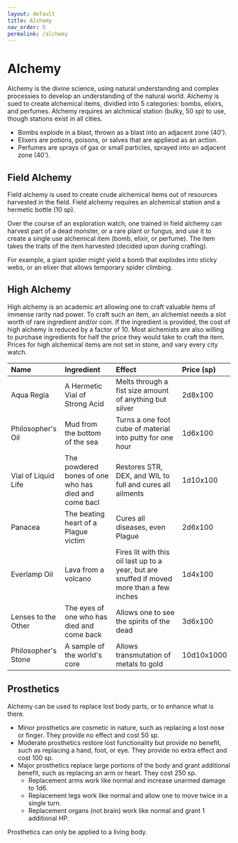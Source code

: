 ```yaml
---
layout: default
title: Alchemy
nav_order: 5
permalink: /alchemy
---
```


# Alchemy
Alchemy is the divine science, using natural understanding and complex processies to develop an understanding of the natural world. Alchemy is sued to create alchemical items, dividied into 5 categories: bombs, elixirs, and perfumes. Alchemy requires an alchmical station (bulky, 50 sp) to use, though stations exist in all cities.

- Bombs explode in a blast, thrown as a blast into an adjacent zone (40').
- Elixers are potions, poisons, or salves that are applieod as an action.
- Perfumes are sprays of gas or small particles, sprayed into an adjacent zone (40').

## Field Alchemy
Field alchemy is used to create crude alchemical items out of resources harvested in the field. Field alchemy requires an alchemical station and a hermetic bottle (10 sp).

Over the course of an exploration watch, one trained in field alchemy can harvest part of a dead monster, or a rare plant or fungus, and use it to create a single use alchemical item (bomb, elixir, or perfume). The item takes the traits of the item harvested (decided upon during crafting).

For example, a giant spider might yield a bomb that explodes into sticky webs, or an elixer that allows temporary spider climbing.

## High Alchemy
High alchemy is an academic art allowing one to craft valuable items of immense rarity nad power. To craft such an item, an alchemist needs a slot worth of rare ingredient and/or coin. If the ingredient is provided, the cost of high alchemy is reduced by a factor of 10. Most alchemists are also willing to purchase ingredients for half the price they would take to craft the item. Prices for high alchemical items are not set in stone, and vary every city watch.

|Name|Ingredient|Effect|Price (sp)
|:----|:----|:----|:----|
|Aqua Regia|A Hermetic Vial of Strong Acid|Melts through a fist size amount of anything but silver|2d8x100|
|Philosopher's Oil|Mud from the bottom of the sea|Turns a one foot cube of material into putty for one hour|1d6x100|
|Vial of Liquid Life|The powdered bones of one who has died and come bacl|Restores STR, DEX, and WIL to full and cures all ailments|1d10x100|
|Panacea|The beating heart of a Plague victim|Cures all diseases, even Plague|2d6x100|
|Everlamp Oil|Lava from a volcano|Fires lit with this oil last up to a year, but are snuffed if moved more than a few inches|1d4x100|
|Lenses to the Other|The eyes of one who has died and come back|Allows one to see the spirits of the dead|3d6x100|
|Philosopher's Stone|A sample of the world's core|Allows transmutation of metals to gold|10d10x1000|

## Prosthetics
Alchemy can be used to replace lost body parts, or to enhance what is there.

- Minor prosthetics are cosmetic in nature, such as replacing a lost nose or finger. They provide no effect and cost 50 sp.
- Moderate prosthetics restore lost functionality but provide no benefit, such as replacing a hand, foot, or eye. They provide no extra effect and cost 100 sp.
- Major prosthetics replace large portions of the body and grant additional benefit, such as replacing an arm or heart. They cost 250 sp.
  -   Replacement arms work like normal and increase unarmed damage to 1d6.
  -   Replacement legs work like normal and allow one to move twice in a single turn.
  -   Replacement organs (not brain) work like normal and grant 1 additional HP.

Prosthetics can only be applied to a living body.

